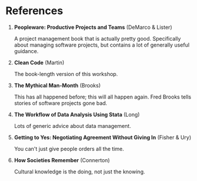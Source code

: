 # References

1.  **Peopleware: Productive Projects and Teams** (DeMarco & Lister)

    A project management book that is actually pretty good. Specifically about managing software projects, but contains a lot of generally useful guidance.

2.  **Clean Code** (Martin)

    The book-length version of this workshop.

3.  **The Mythical Man-Month** (Brooks)

    This has all happened before; this will all happen again. Fred Brooks tells stories of software projects gone bad.

4.  **The Workflow of Data Analysis Using Stata** (Long)

    Lots of generic advice about data management.

5.  **Getting to Yes: Negotiating Agreement Without Giving In** (Fisher & Ury)

    You can\'t just give people orders all the time.

6.  **How Societies Remember** (Connerton)

    Cultural knowledge is the doing, not just the knowing.
